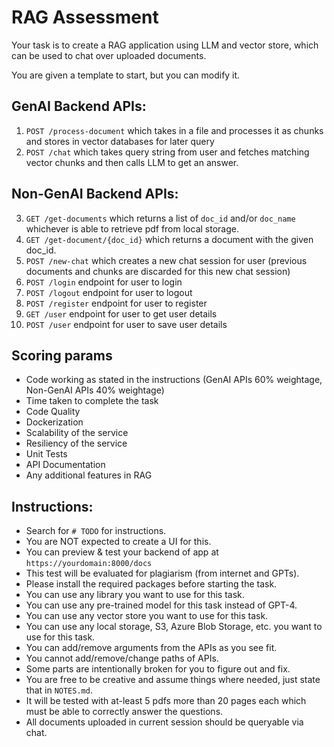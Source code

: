 # RAG Assessment
Your task is to create a RAG application using LLM and vector store, which can be used to chat over uploaded documents.

You are given a template to start, but you can modify it.

## GenAI Backend APIs:
1. `POST /process-document` which takes in a file and processes it as chunks and stores in vector databases for later query
2. `POST /chat` which takes query string from user and fetches matching vector chunks and then calls LLM to get an answer.
## Non-GenAI Backend APIs:
3. `GET /get-documents` which returns a list of `doc_id` and/or `doc_name` whichever is able to retrieve pdf from local storage.
4. `GET /get-document/{doc_id}` which returns a document with the given doc_id.
5. `POST /new-chat` which creates a new chat session for user (previous documents and chunks are discarded for this new chat session)
6. `POST /login` endpoint for user to login
7. `POST /logout` endpoint for user to logout
8. `POST /register` endpoint for user to register
9. `GET /user` endpoint for user to get user details
9. `POST /user` endpoint for user to save user details

## Scoring params
- Code working as stated in the instructions (GenAI APIs 60% weightage, Non-GenAI APIs 40% weightage)
- Time taken to complete the task
- Code Quality
- Dockerization
- Scalability of the service
- Resiliency of the service
- Unit Tests
- API Documentation
- Any additional features in RAG

## Instructions: 
* Search for `# TODO` for instructions.
* You are NOT expected to create a UI for this. 
* You can preview & test your backend of app at `https://yourdomain:8000/docs`
* This test will be evaluated for plagiarism (from internet and GPTs).
* Please install the required packages before starting the task.
* You can use any library you want to use for this task.
* You can use any pre-trained model for this task instead of GPT-4.
* You can use any vector store you want to use for this task.
* You can use any local storage, S3, Azure Blob Storage, etc. you want to use for this task.
* You can add/remove arguments from the APIs as you see fit.
* You cannot add/remove/change paths of APIs.
* Some parts are intentionally broken for you to figure out and fix.
* You are free to be creative and assume things where needed, just state that in `NOTES.md`.
* It will be tested with at-least 5 pdfs more than 20 pages each which must be able to correctly answer the questions.
* All documents uploaded in current session should be queryable via chat.

